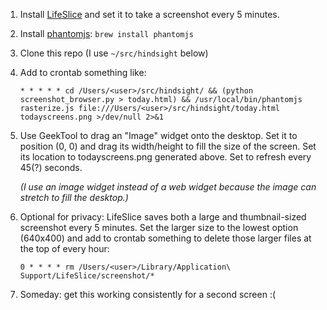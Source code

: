1. Install [LifeSlice](http://wanderingstan.github.io/Lifeslice/) and set it to take a screenshot every 5 minutes.

1. Install [phantomjs](http://phantomjs.org/): `brew install phantomjs`

1. Clone this repo (I use `~/src/hindsight` below)

1. Add to crontab something like:

    ```
    * * * * * cd /Users/<user>/src/hindsight/ && (python screenshot_browser.py > today.html) && /usr/local/bin/phantomjs rasterize.js file:///Users/<user>/src/hindsight/today.html todayscreens.png >/dev/null 2>&1
    ```

1. Use GeekTool to drag an "Image" widget onto the desktop. Set it to position (0, 0) and drag its width/height to fill the size of the screen. Set its location to todayscreens.png generated above. Set to refresh every 45(?) seconds.

    _(I use an image widget instead of a web widget because the image can stretch to fill the desktop.)_

1. Optional for privacy: LifeSlice saves both a large and thumbnail-sized screenshot every 5 minutes. Set the larger size to the lowest option (640x400) and add to crontab something to delete those larger files at the top of every hour:

    ```
    0 * * * * rm /Users/<user>/Library/Application\ Support/LifeSlice/screenshot/*
    ```

1. Someday: get this working consistently for a second screen :(
